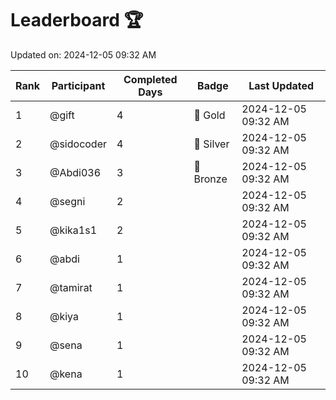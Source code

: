 # Leaderboard 🏆

Updated on: 2024-12-05 09:32 AM

| Rank | Participant       | Completed Days | Badge      | Last Updated         |
|------|-------------------|----------------|------------|----------------------|
| 1    | @gift             | 4              | 🏅 Gold     | 2024-12-05 09:32 AM |
| 2    | @sidocoder        | 4              | 🥈 Silver   | 2024-12-05 09:32 AM |
| 3    | @Abdi036          | 3              | 🥉 Bronze   | 2024-12-05 09:32 AM |
| 4    | @segni            | 2              |            | 2024-12-05 09:32 AM |
| 5    | @kika1s1          | 2              |            | 2024-12-05 09:32 AM |
| 6    | @abdi             | 1              |            | 2024-12-05 09:32 AM |
| 7    | @tamirat          | 1              |            | 2024-12-05 09:32 AM |
| 8    | @kiya             | 1              |            | 2024-12-05 09:32 AM |
| 9    | @sena             | 1              |            | 2024-12-05 09:32 AM |
| 10   | @kena             | 1              |            | 2024-12-05 09:32 AM |
